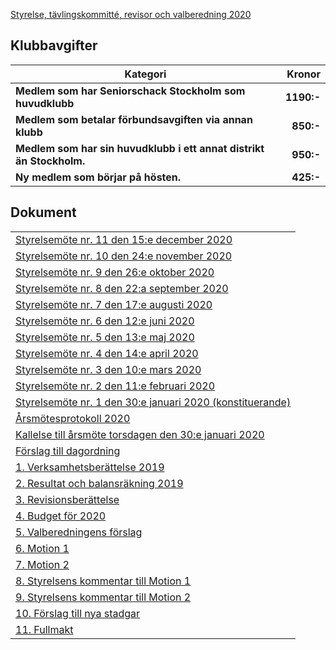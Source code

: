 [Styrelse, tävlingskommitté, revisor och valberedning 2020](SENIOR/htmfiler/seniorstyrelse_2020.pdf)
## Klubbavgifter

Kategori|Kronor
---|---:
<b>Medlem som har Seniorschack Stockholm som huvudklubb</b>|<b>1190:-</b>
<b>Medlem som betalar förbundsavgiften via annan klubb</b>|<b>850:-</b>
<b>Medlem som har sin huvudklubb i ett annat distrikt än Stockholm.</b>|<b>950:-</b>
<b>Ny medlem som börjar på hösten.</b>|<b>425:-</b>

## Dokument

| |
|-
|[Styrelsemöte nr. 11 den 15:e december 2020](SENIOR/htmfiler/Protokoll_SrS_nr11_2020.pdf)|
|[Styrelsemöte nr. 10 den 24:e november 2020](SENIOR/htmfiler/Protokoll_SrS_nr10_2020.pdf)|
|[Styrelsemöte nr. 9 den 26:e oktober 2020](SENIOR/htmfiler/Protokoll_SrS_nr9_2020.pdf)|
|[Styrelsemöte nr. 8 den 22:a september 2020](SENIOR/htmfiler/Protokoll_SrS_nr8_2020.pdf)|
|[Styrelsemöte nr. 7 den 17:e augusti 2020](SENIOR/htmfiler/Protokoll_SrS_nr7_2020.pdf)|
|[Styrelsemöte nr. 6 den 12:e juni 2020](SENIOR/htmfiler/Protokoll_SrS_nr6_2020.pdf)|
|[Styrelsemöte nr. 5 den 13:e maj 2020](SENIOR/htmfiler/Protokoll_SrS_nr5_2020.pdf)|
|[Styrelsemöte nr. 4 den 14:e april 2020](SENIOR/htmfiler/Protokoll_SrS_nr4_2020.pdf)|
|[Styrelsemöte nr. 3 den 10:e mars 2020](SENIOR/htmfiler/Protokoll_SrS_nr3_2020.pdf)|
|[Styrelsemöte nr. 2 den 11:e februari 2020](SENIOR/htmfiler/Protokoll_SrS_nr2_2020.pdf)|
|[Styrelsemöte nr. 1 den 30:e januari 2020 (konstituerande)](SENIOR/htmfiler/Protokoll_SrS_nr1_2020.pdf)|
|[Årsmötesprotokoll 2020](SENIOR/htmfiler/arsmote_protokoll_2020.pdf)|
|[Kallelse till årsmöte torsdagen den 30:e januari 2020](SENIOR/htmfiler/Kallelse_arsmote_2020.pdf)|
|[Förslag till dagordning](SENIOR/htmfiler/Dagordning_arsmote_2020.pdf)|
|[1. Verksamhetsberättelse 2019](SENIOR/htmfiler/Verksamhetsberattelse_2019.pdf)|
|[2. Resultat och balansräkning 2019](SENIOR/htmfiler/SrS_Resultat_Balansrakning_2019.pdf)|
|[3. Revisionsberättelse](SENIOR/htmfiler/Revision_2020.jpg)|
|[4. Budget för 2020](SENIOR/htmfiler/budget_2020.pdf)|
|[5. Valberedningens förslag](SENIOR/htmfiler/valberedning_forslag_2020.pdf)|
|[6. Motion 1](SENIOR/htmfiler/Motion1_2020.pdf)|
|[7. Motion 2](SENIOR/htmfiler/Motion2_2020.pdf)|
|[8. Styrelsens kommentar till Motion 1](SENIOR/htmfiler/Kommentar_Motion1_2020.pdf)|
|[9. Styrelsens kommentar till Motion 2](SENIOR/htmfiler/Kommentar_Motion2_2020.pdf)|
|[10. Förslag till nya stadgar](SENIOR/htmfiler/Seniorstadgar_proposition.pdf)|
|[11. Fullmakt](SENIOR/htmfiler/Fullmakt_SrS_arsmote.pdf)|
